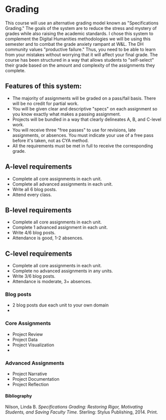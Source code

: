 # Grading

This course will use an alternative grading model known as "Specifications Grading." The goals of the system are to reduce the stress and mystery of grades while also raising the academic standards. I chose this system to complement the Digital Humanities methodologies we will be using this semester and to combat the grade anxiety rampant at W&L. The DH community values "productive failure." Thus, you need to be able to learn from your mistakes without worrying that it will affect your final grade. The course has been structured in a way that allows students to "self-select" their grade based on the amount and complexity of the assignments they complete.

## Features of this system:

* The majority of assignments will be graded on a pass/fail basis. There will be no credit for partial work.
* You will be given clear and descriptive "specs" on each assignment so you know exactly what makes a passing assignment. 
* Projects will be bundled in a way that clearly delineates A, B, and C-level work. 
* You will receive three "free passes" to use for revisions, late assignments, or absences. You must indicate your use of a free pass before it's taken, not as CYA method.
* All the requirements must be met in full to receive the corresponding grade. 

## A-level requirements

* Complete all core assignments in each unit.
* Complete all advanced assignments in each unit.
* Write all 6 blog posts.
* Attend every class.

## B-level requirements

* Complete all core assignments in each unit.
* Complete 1 advanced assignment in each unit. 
* Write 4/6 blog posts.
* Attendance is good, 1-2 absences.

## C-level requirements

* Complete all core assignments in each unit. 
* Complete no advanced assignments in any units.
* Write 3\/6 blog posts. 
* Attendance is moderate, 3+ absences. 

### Blog posts

* 2 blog posts due each unit to your own domain 
* 

### Core Assignments

* Project Review
* Project Data
* Project Visualization
* 

### Advanced Assignments

* Project Narrative
* Project Documentation 
* Project Reflection 

#### Bibliography

Nilson, Linda B. _Specifications Grading: Restoring Rigor, Motivating Students, and Saving Faculty Time._ Sterling: Stylus Publishing, 2014. Print.

